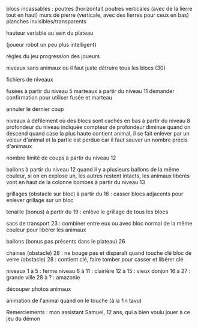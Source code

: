 blocs incassables : poutres (horizontal)
		    poutres verticales (avec de la lierre tout en haut)
	            murs de pierre (verticale, avec des lierres pour ceux en bas)
		    planches
		    invisibles/transparents

hauteur variable au sein du plateau

(joueur robot un peu plus intelligent)

règles du jeu
progression des joueurs

niveaux sans animaux où il faut juste détruire tous les blocs (30)

fichiers de niveaux

fusées à partir du niveau 5
marteaux à partir du niveau 11
demander confirmation pour utiliser fusée et marteau

annuler le dernier coup

niveaux à défilement où des blocs sont cachés en bas
à partir du niveau 8
profondeur du niveau indiquée
compteur de profondeur diminue quand on descend
quand case la plus haute contient animal, il se fait enlever par un voleur d'animal et la partie est perdue car il faut sauver un nombre précis d'animaux

nombre limité de coups à partir du niveau 12

ballons à partir du niveau 12
quand il y a plusieurs ballons de la même couleur, si on en explose un, les autres restent intacts, les animaux libérés vont en haut de la colonne
bombes à partir du niveau 13

grillages (obstacle sur bloc) à partir du 16 : casser blocs adjacents pour enlever grillage sur un bloc

tenaille (bonus) à partir du 19 : enlève le grillage de tous les blocs

sacs de transport 23 : combiner entre eux ou avec bloc normal de la même couleur pour libérer les animaux

ballons (bonus pas présents dans le plateau) 26

chaines (obstacle) 28 : ne bouge pas et disparaît quand touche clé
bloc de verre (obstacle) 28 : contient clé, faire tomber pour casser et libérer clé

niveaux 1 à 5 : ferme
niveau 6 à 11 : clairière
12 à 15 : vieux donjon
16 à 27 : grande ville
28 à ? : amazonie

découper photos animaux

animation de l'animal quand on le touche (à la fin tavu)


Remerciements :
mon assistant Samuel, 12 ans, qui a bien voulu jouer à ce jeu du démon